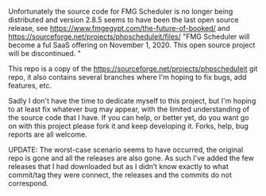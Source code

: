 Unfortunately the source code for FMG Scheduler is no longer being distributed and version 2.8.5 seems to have been the last open source release, see https://www.fmgegypt.com/the-future-of-booked/ and https://sourceforge.net/projects/phpscheduleit/files/ "FMG Scheduler will become a ful SaaS offering on November 1, 2020. This open source project will be discontinued. "

This repo is a copy of the https://sourceforge.net/projects/phpscheduleit git repo, it also contains several branches where I'm hoping to fix bugs, add features, etc.

Sadly I don't have the time to dedicate myself to this project, but I'm hoping to at least fix whatever bug may appear, with the limited understanding of the source code that I have. If you can help, or better yet, do you want go on with this project please fork it and keep developing it. Forks, help, bug reports are all welcome.

UPDATE: The worst-case scenario seems to have occurred, the original repo is gone and all the releases are also gone. As such I've added the few releases that I had downloaded but as I didn’t know exactly to what commit/tag they were connect, the releases and the commits do not correspond.
